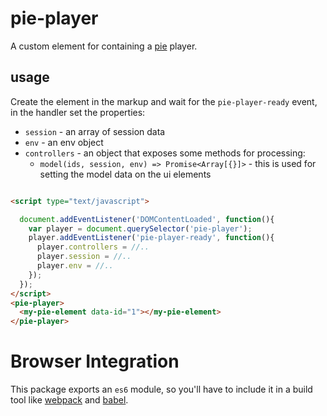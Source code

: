 # pie-player

A custom element for containing a [pie](http;//github.com/PieLabs) player.

## usage

Create the element in the markup and wait for the `pie-player-ready` event, in the handler set the properties:

* `session` - an array of session data
* `env` - an env object 
* `controllers` - an object that exposes some methods for processing: 
  * `model(ids, session, env) => Promise<Array[{}]>` - this is used for setting the model data on the ui elements

```html

<script type="text/javascript">

  document.addEventListener('DOMContentLoaded', function(){
    var player = document.querySelector('pie-player');
    player.addEventListener('pie-player-ready', function(){
      player.controllers = //..
      player.session = //..
      player.env = //..
    });
  });
</script>
<pie-player>
  <my-pie-element data-id="1"></my-pie-element>
</pie-player>
```

# Browser Integration

This package exports an `es6` module, so you'll have to include it in a build tool like [webpack](http://webpack.github.io) and [babel](http://babel.github.io).